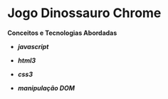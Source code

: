 # Jogo Dinossauro Chrome

**Conceitos e Tecnologias Abordadas**

- _**javascript**_

- _**html3**_

- _**css3**_

- _**manipulação DOM**_

  
  
  

